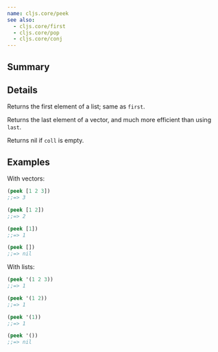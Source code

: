 ```yaml
---
name: cljs.core/peek
see also:
  - cljs.core/first
  - cljs.core/pop
  - cljs.core/conj
---
```


## Summary

## Details

Returns the first element of a list; same as `first`.

Returns the last element of a vector, and much more efficient than using `last`.

Returns nil if `coll` is empty.

## Examples

With vectors:

```clj
(peek [1 2 3])
;;=> 3

(peek [1 2])
;;=> 2

(peek [1])
;;=> 1

(peek [])
;;=> nil
```

With lists:

```clj
(peek '(1 2 3))
;;=> 1

(peek '(1 2))
;;=> 1

(peek '(1))
;;=> 1

(peek '())
;;=> nil
```
